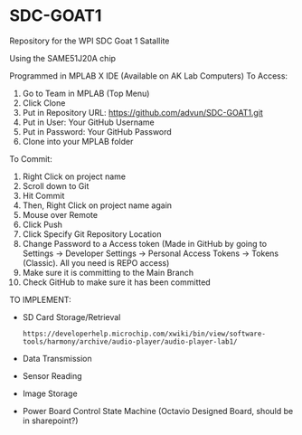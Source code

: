 # SDC-GOAT1
Repository for the WPI SDC Goat 1 Satallite

Using the SAME51J20A chip

Programmed in MPLAB X IDE (Available on AK Lab Computers)
To Access:
1. Go to Team in MPLAB (Top Menu)
2. Click Clone
3. Put in Repository URL: https://github.com/advun/SDC-GOAT1.git
4. Put in User: Your GitHub Username
5. Put in Password: Your GitHub Password
6. Clone into your MPLAB folder

To Commit:

1. Right Click on project name
2. Scroll down to Git
3. Hit Commit
4. Then, Right Click on project name again
5. Mouse over Remote
6. Click Push
7. Click Specify Git Repository Location
8. Change Password to a Access token (Made in GitHub by going to Settings -> Developer Settings -> Personal Access Tokens -> Tokens (Classic).  All you need is REPO access)
10. Make sure it is committing to the Main Branch
11. Check GitHub to make sure it has been committed

TO IMPLEMENT:
- SD Card Storage/Retrieval

      https://developerhelp.microchip.com/xwiki/bin/view/software-tools/harmony/archive/audio-player/audio-player-lab1/
- Data Transmission
- Sensor Reading
- Image Storage
- Power Board Control State Machine
        (Octavio Designed Board, should be in sharepoint?)
